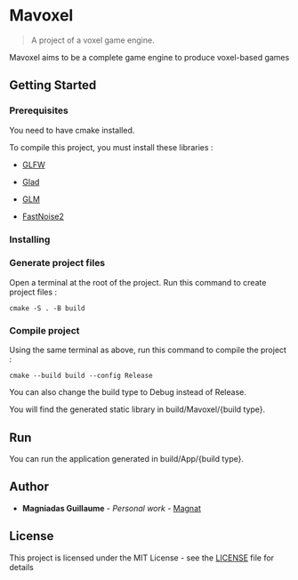 # Mavoxel
> A project of a voxel game engine.

Mavoxel aims to be a complete game engine to produce voxel-based games

## Getting Started

### Prerequisites

You need to have cmake installed.

To compile this project, you must install these libraries :

- [GLFW](https://www.glfw.org/)

- [Glad](https://glad.dav1d.de/)

- [GLM](https://glm.g-truc.net/)

- [FastNoise2]([https://glm.g-truc.net/](https://github.com/Auburn/FastNoise2))

### Installing

### Generate project files

Open a terminal at the root of the project.
Run this command to create project files :

```
cmake -S . -B build
```

### Compile project
Using the same terminal as above, run this command to compile the project :

```
cmake --build build --config Release
```

You can also change the build type to Debug instead of Release.

You will find the generated static library in build/Mavoxel/{build type}.

## Run

You can run the application generated in build/App/{build type}.


## Author

* **Magniadas Guillaume** - *Personal work* - [Magnat](https://github.com/TheMagnat)


## License

This project is licensed under the MIT License - see the [LICENSE](LICENSE) file for details

